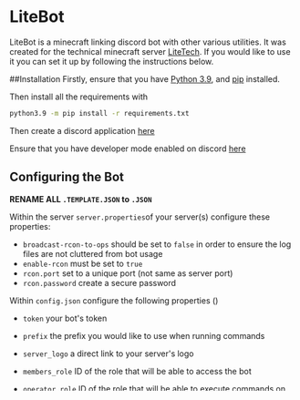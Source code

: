 # LiteBot
LiteBot is a minecraft linking discord bot with other various utilities. It was created for the technical minecraft server [LiteTech](http://discord.litetech.cf). If you would like to use it you can set it up by following the instructions below.

##Installation
Firstly, ensure that you have [Python 3.9](https://www.python.org/downloads/), and [pip](https://pip.pypa.io/en/stable/installing/) installed.

Then install all the requirements with

```bash
python3.9 -m pip install -r requirements.txt
```
Then create a discord application [here](https://discordpy.readthedocs.io/en/latest/discord.html)

Ensure that you have developer mode enabled on discord [here](https://discordia.me/en/developer-mode)

## Configuring the Bot
**RENAME ALL `.TEMPLATE.JSON` to `.JSON`**

Within the server `server.properties`of your server(s) configure these properties:
* `broadcast-rcon-to-ops` should be set to `false` in order to ensure the log files are not cluttered from bot usage
* `enable-rcon` must be set to `true`
* `rcon.port` set to a unique port (not same as server port)
* `rcon.password` create a secure password

Within `config.json` configure the following properties ()
* `token` your bot's token
* `prefix` the prefix you would like to use when running commands
* `server_logo` a direct link to your server's logo
* `members_role` ID of the role that will be able to access the bot
* `operator_role` ID of the role that will be able to execute commands on operator servers and create backups
* `main_guild_id` ID of the main guild that the bot will be used in

* `servers` Array of the configuration of all servers. You can add as many as you would like. If you are not comfortable with the JSON Structure you can read about it [here](https://www.digitalocean.com/community/tutorials/an-introduction-to-json):
    * `name` the name of the server, will be used for commands
    * `server_ip` server IP in format `ip:port`
    * `server_ip_numerical` server IP without any ports
    * `server_rcon_port` the RCON port you set in your `server.properties`
    * `server_rcon_password` the RCON password you set in your `server.properties`
    * `operator` set to either `True` or `False` depending on whether operator role is required to execute commands on this server
    * `bridge_channel_id` if you are using LiteTech Additions, set this to the same bridge channel ID you used there, otherwise leave it at `1`
    * `backup_directory` path to the directory where backups will be stored
    * `world_directory` path to the server's world directory

##Module Configurations
After you first run the bot, the `modules_config.json` will be generated with all the configurations you need to fill in for these modules.
In order to use any of these modules, simple change the `enabled` to `true` and fill in the config if applicable. After you run the bot with
the extension enabled, a list of all the available `cogs` will be added to the module's config. You can then switch any of these cogs to false
in order to prevent them loading. **You must restart the bot for these changes to take effect**

##Maintaining the bot
In order to disable an entire module, you can use the `module` command directly from discord. In order to disable you will have to use the 
`module_config.json` (for now)

##Run
To start the bot, simply run the `bot.py`

If you require any help, feel free to contact me through the LiteTech discord server.
    
